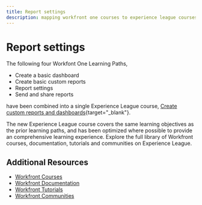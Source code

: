 ```yaml
---
title: Report settings
description: mapping workfront one courses to experience league courses
---
```

# Report settings

The following four Workfont One Learning Paths,

* Create a basic dashboard
* Create basic custom reports
* Report settings
* Send and share reports

have been combined into a single Experience League course, [Create custom reports and dashboards](https://experienceleague.adobe.com/?recommended=Workfront-U-1-2022.3.reporting){target="_blank"}.

The new Experience League course covers the same learning objectives as the prior learning paths, and has been optimized where possible to provide an comprehensive learning experience.  Explore the full library of Workfront courses, documentation, tutorials and communities on Experience League.

## Additional Resources

* [Workfront Courses](https://experienceleague.adobe.com/?lang=en&Solution=Workfront#courses)
* [Workfront Documentation](https://experienceleague.adobe.com/docs/workfront.html)
* [Workfront Tutorials](https://experienceleague.adobe.com/docs/workfront-learn/tutorials-workfront/home.html)
* [Workfront Communities](https://experienceleaguecommunities.adobe.com/t5/workfront/ct-p/workfront)